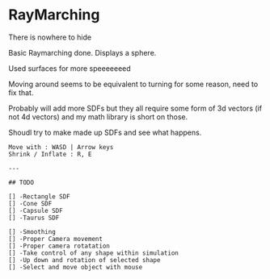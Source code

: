 # RayMarching
There is nowhere to hide


Basic Raymarching done. Displays a sphere.

Used surfaces for more speeeeeeed

Moving around seems to be equivalent to turning for some reason, need to fix that.

Probably will add more SDFs but they all require some form of 3d vectors (if not 4d vectors) and my math library is short on those.

Shoudl try to make made up SDFs and see what happens.

```
Move with : WASD | Arrow keys
Shrink / Inflate : R, E

---

## TODO

[] -Rectangle SDF
[] -Cone SDF
[] -Capsule SDF
[] -Taurus SDF

[] -Smoothing
[] -Proper Camera movement
[] -Proper camera rotatation
[] -Take control of any shape within simulation
[] -Up down and rotation of selected shape
[] -Select and move object with mouse
